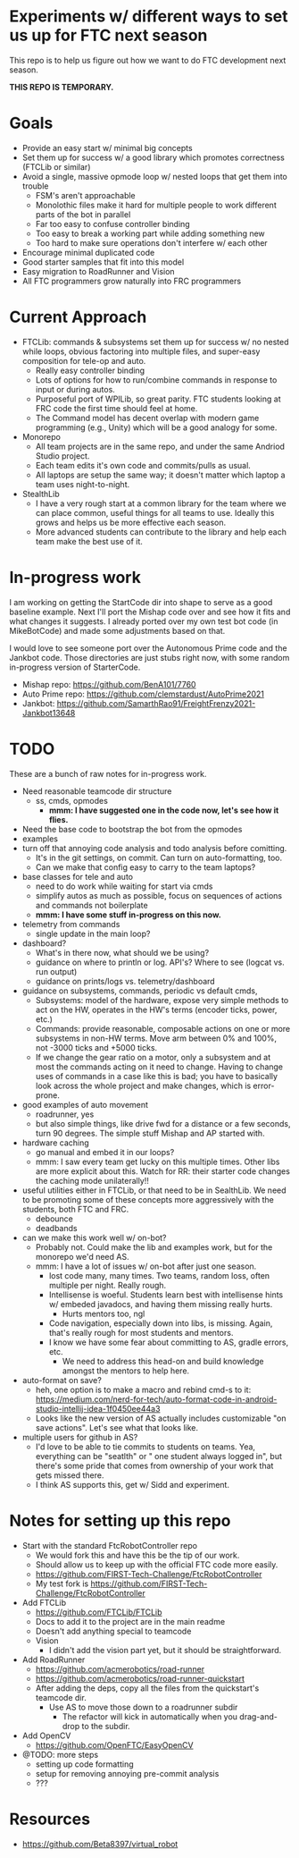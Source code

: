 # Experiments w/ different ways to set us up for FTC next season

This repo is to help us figure out how we want to do FTC development next season.

**THIS REPO IS TEMPORARY.**

# Goals

- Provide an easy start w/ minimal big concepts
- Set them up for success w/ a good library which promotes correctness (FTCLib or similar)
- Avoid a single, massive opmode loop w/ nested loops that get them into trouble
    - FSM's aren't approachable
    - Monolothic files make it hard for multiple people to work different parts of the bot in
      parallel
    - Far too easy to confuse controller binding
    - Too easy to break a working part while adding something new
    - Too hard to make sure operations don't interfere w/ each other
- Encourage minimal duplicated code
- Good starter samples that fit into this model
- Easy migration to RoadRunner and Vision
- All FTC programmers grow naturally into FRC programmers

# Current Approach

- FTCLib: commands & subsystems set them up for success w/ no nested while loops, obvious factoring
  into multiple files, and super-easy composition for tele-op and auto.
    - Really easy controller binding
    - Lots of options for how to run/combine commands in response to input or during autos.
    - Purposeful port of WPILib, so great parity. FTC students looking at FRC code the first time
      should feel at home.
    - The Command model has decent overlap with modern game programming (e.g., Unity) which will be
      a good analogy for some.
- Monorepo
    - All team projects are in the same repo, and under the same Andriod Studio project.
    - Each team edits it's own code and commits/pulls as usual.
    - All laptops are setup the same way; it doesn't matter which laptop a team uses night-to-night.
- StealthLib
    - I have a very rough start at a common library for the team where we can place common, useful
      things for all teams to use. Ideally this grows and helps us be more effective each season.
    - More advanced students can contribute to the library and help each team make the best use of
      it.

# In-progress work

I am working on getting the StartCode dir into shape to serve as a good baseline example. Next I'll
port the Mishap code over and see how it fits and what changes it suggests. I already ported over my
own test bot code (in MikeBotCode) and made some adjustments based on that.

I would love to see someone port over the Autonomous Prime code and the Jankbot code. Those
directories are just stubs right now, with some random in-progress version of StarterCode.

- Mishap repo: https://github.com/BenA101/7760
- Auto Prime repo: https://github.com/clemstardust/AutoPrime2021
- Jankbot: https://github.com/SamarthRao91/FreightFrenzy2021-Jankbot13648

# TODO

These are a bunch of raw notes for in-progress work.

- Need reasonable teamcode dir structure
    - ss, cmds, opmodes
        - **mmm: I have suggested one in the code now, let's see how it flies.**
- Need the base code to bootstrap the bot from the opmodes
- examples
- turn off that annoying code analysis and todo analysis before comitting.
    - It's in the git settings, on commit. Can turn on auto-formatting, too.
    - Can we make that config easy to carry to the team laptops?
- base classes for tele and auto
    - need to do work while waiting for start via cmds
    - simplify autos as much as possible, focus on sequences of actions and commands not boilerplate
    - **mmm: I have some stuff in-progress on this now.**
- telemetry from commands
    - single update in the main loop?
- dashboard?
    - What's in there now, what should we be using?
    - guidance on where to println or log. API's? Where to see (logcat vs. run output)
    - guidance on prints/logs vs. telemetry/dashboard
- guidance on subsystems, commands, periodic vs default cmds,
    - Subsystems: model of the hardware, expose very simple methods to act on the HW, operates in
      the HW's terms (encoder ticks, power, etc.)
    - Commands: provide reasonable, composable actions on one or more subsystems in non-HW terms.
      Move arm between 0% and 100%, not -3000 ticks and +5000 ticks.
    - If we change the gear ratio on a motor, only a subsystem and at most the commands acting on it
      need to change. Having to change uses of commands in a case like this is bad; you have to
      basically look across the whole project and make changes, which is error-prone.
- good examples of auto movement
    - roadrunner, yes
    - but also simple things, like drive fwd for a distance or a few seconds, turn 90 degrees. The
      simple stuff Mishap and AP started with.
- hardware caching
    - go manual and embed it in our loops?
    - mmm: I saw every team get lucky on this multiple times. Other libs are more explicit about
      this. Watch for RR: their starter code changes the caching mode unilaterally!!
- useful utilities either in FTCLib, or that need to be in SealthLib. We need to be promoting some
  of these concepts more aggressively with the students, both FTC and FRC.
    - debounce
    - deadbands
- can we make this work well w/ on-bot?
    - Probably not. Could make the lib and examples work, but for the monorepo we'd need AS.
    - mmm: I have a lot of issues w/ on-bot after just one season.
        - lost code many, many times. Two teams, random loss, often multiple per night. Really
          rough.
        - Intellisense is woeful. Students learn best with intellisense hints w/ embeded javadocs,
          and having them missing really hurts.
            - Hurts mentors too, ngl
        - Code navigation, especially down into libs, is missing. Again, that's really rough for
          most students and mentors.
        - I know we have some fear about committing to AS, gradle errors, etc.
            - We need to address this head-on and build knowledge amongst the mentors to help here.
- auto-format on save?
    - heh, one option is to make a macro and rebind cmd-s to
      it: https://medium.com/nerd-for-tech/auto-format-code-in-android-studio-intellij-idea-1f0450ee44a3
    - Looks like the new version of AS actually includes customizable "on save actions". Let's see
      what that looks like.
- multiple users for github in AS?
    - I'd love to be able to tie commits to students on teams. Yea, everything can be "seatlth" or "
      one student always logged in", but there's some pride that comes from ownership of your work
      that gets missed there.
    - I think AS supports this, get w/ Sidd and experiment.

# Notes for setting up this repo

- Start with the standard FtcRobotController repo
    - We would fork this and have this be the tip of our work.
    - Should allow us to keep up with the official FTC code more easily.
    - https://github.com/FIRST-Tech-Challenge/FtcRobotController
    - My test fork is https://github.com/FIRST-Tech-Challenge/FtcRobotController
- Add FTCLib
    - https://github.com/FTCLib/FTCLib
    - Docs to add it to the project are in the main readme
    - Doesn't add anything special to teamcode
    - Vision
        - I didn't add the vision part yet, but it should be straightforward.
- Add RoadRunner
    - https://github.com/acmerobotics/road-runner
    - https://github.com/acmerobotics/road-runner-quickstart
    - After adding the deps, copy all the files from the quickstart's teamcode dir.
        - Use AS to move those down to a roadrunner subdir
            - The refactor will kick in automatically when you drag-and-drop to the subdir.
- Add OpenCV
    - https://github.com/OpenFTC/EasyOpenCV
- @TODO: more steps
    - setting up code formatting
    - setup for removing annoying pre-commit analysis
    - ???

# Resources

- https://github.com/Beta8397/virtual_robot
    
  